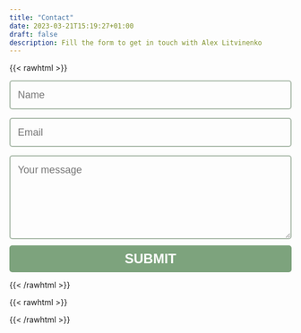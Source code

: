 ```yaml
---
title: "Contact"
date: 2023-03-21T15:19:27+01:00
draft: false
description: Fill the form to get in touch with Alex Litvinenko
---
```


{{< rawhtml >}}
<script src="https://challenges.cloudflare.com/turnstile/v0/api.js?onload=onloadTurnstileCallback" async defer></script>
<style>
.feedback-input {
  /*color:white;*/
  font-family: Helvetica, Arial, sans-serif;
  font-weight:500;
  font-size: 18px;
  border-radius: 5px;
  line-height: 22px;
  background-color: transparent;
  border:2px solid #abbbab;
  transition: all 0.3s;
  padding: 13px;
  margin-bottom: 15px;
  width:100%;
  box-sizing: border-box;
  outline:0;
}

.feedback-input:focus { border:2px solid #aadbaa; }

textarea {
  height: 150px;
  line-height: 150%;
  resize:vertical;
}

[type="submit"] {
  /*font-family: 'Montserrat', Arial, Helvetica, sans-serif;*/
  width: 100%;
  background:#7da37d;
  border-radius:5px;
  border:0;
  cursor:pointer;
  color:white;
  font-size:24px;
  padding-top:10px;
  padding-bottom:10px;
  transition: all 0.3s;
  margin-top:-4px;
  font-weight:700;
}
[type="submit"]:hover { background:#7db37d; }

</style>

<form action="https://usebasin.com/f/0ee280a1849d" method="POST" id="contact_form">      
  <input name="name" type="text" class="feedback-input" placeholder="Name" required />
  <input name="email" type="email" class="feedback-input" placeholder="Email" required />
  <textarea name="message" class="feedback-input" placeholder="Your message" required></textarea>
  <div class="cf-turnstile" data-sitekey="0x4AAAAAAADYOOVP17mTEuKJ"></div>
  <input type="submit" value="SUBMIT"/>
</form>

<div class="notice info" style="display:none" id="contact_form_success">
  <div class="notice-title">
    <i class="fa fa-exclamation-circle" aria-hidden="true"></i>Success
  </div>
  <div class="notice-content">Thanks for your message! I will read it and respond to it asap.</div>
</div>
{{< /rawhtml >}}

{{< rawhtml >}}
<div class="notice error" style="display:none" id="contact_form_error">
  <div class="notice-title">
    <i class="fa fa-times-circle" aria-hidden="true"></i>Error
  </div>
  <div class="notice-content">Something went wrong.</div>
</div>

<script>
var form = document.getElementById("contact_form");

form.onsubmit = function(event) {
    event.preventDefault();

    var formData = new FormData(form);
    var xhr = new XMLHttpRequest();
    xhr.open("POST", form.action, true);
    xhr.send(formData);
    xhr.onload = function(e) {
        var response = JSON.parse(xhr.response);
        if (xhr.status === 200) {
            form.innerHTML = '<h2>Thanks for your message!</h2>';
        } else {
            document.getElementById("contact_form_error").style.display = '';
        }
    };
};

</script>

{{< /rawhtml >}}
